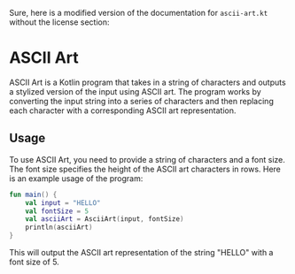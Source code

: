 Sure, here is a modified version of the documentation for `ascii-art.kt` without the license section:

# ASCII Art

ASCII Art is a Kotlin program that takes in a string of characters and outputs a stylized version of the input using ASCII art. The program works by converting the input string into a series of characters and then replacing each character with a corresponding ASCII art representation.

## Usage

To use ASCII Art, you need to provide a string of characters and a font size. The font size specifies the height of the ASCII art characters in rows. Here is an example usage of the program:

```kotlin
fun main() {
    val input = "HELLO"
    val fontSize = 5
    val asciiArt = AsciiArt(input, fontSize)
    println(asciiArt)
}
```

This will output the ASCII art representation of the string "HELLO" with a font size of 5.